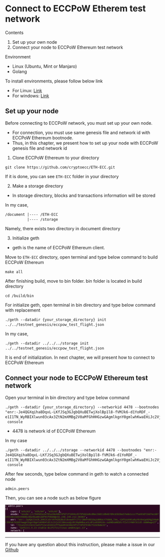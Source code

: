 # Connect to ECCPoW Etherem test network

Contents

1. Set up your own node
2. Connect your node to ECCPoW Ethereum test network

Environment

- Linux (Ubuntu, Mint or Manjaro)
- Golang

To install environments, please follow below link

- For Linux: [Link](https://github.com/cryptoecc/ETH-ECC/blob/master/docs/eccpow%20windows%20instuction/Windows%20install%20instruction.md#4-%EB%A6%AC%EB%88%85%EC%8A%A4-%EC%83%81%EC%97%90%EC%84%9C-%EC%8B%A4%ED%96%89-%ED%99%98%EA%B2%BD-%EC%84%A4%EC%A0%95)
- For windows: [Link](https://github.com/cryptoecc/ETH-ECC/blob/master/docs/eccpow%20windows%20instuction/Windows%20install%20instruction.md)

## Set up your node

Before connecting to ECCPoW network, you must set up your own node.

- For connection, you must use same genesis file and network id with ECCPoW Ethereum bootnode.
- Thus, in this chapter, we present how to set up your node with ECCPoW genesis file and network id

1. Clone ECCPoW Ethereum to your directory

```
git clone https://github.com/cryptoecc/ETH-ECC.git
```

If it is done, you can see `ETH-ECC` folder in your directory

2. Make a storage directory 

- In storage directory, blocks and transactions information will be stored

In my case,

```
/document |---- /ETH-ECC
          |---- /storage		  
```

Namely, there exists two directory in document directory

3. Initialize geth

- geth is the name of ECCPoW Ethereum client.

Move to `ETH-ECC` directory, open terminal and type below command to build ECCPoW Ethereum

```
make all
```

After finishing build, move to bin folder. bin folder is located in build directory

```
cd /build/bin
```

For initialize geth, open terminal in bin directory and type below command with replacement

```
./geth --datadir {your_storage_directory} init ../../testnet_genesis/eccpow_test_flight.json
```

In my case,

```
./geth --datadir ../../../storage init ../../testnet_genesis/eccpow_test_flight.json
```

It is end of initialization. In next chapter, we will present how to connect to ECCPoW Ethereum

## Connect your node to ECCPoW Ethereum test network

Open your terminal in bin directory and type below command

```
./geth --datadir {your_storage_directory} --networkid 4478 --bootnodes "enr:-Je4QGXqiha8DqxL-LKfJSq3GJgbQXuBETwjXolBp1l8-fVMJk6-d1YoRDF_-e1I1TN_WyRBIXlwun03cAx3ZtN2mXMBg2V0aMfGhHHGzwGAgmlkgnY0gmlwhKwaEHiJc2VjcDI1NmsxoQKfKmvfpZ9rz1fcFKrriXRFLVI2WeWbNwFRvWYzAjXo24N0Y3CCdmGDdWRwgnZh"
 console
```

- 4478 is network id of ECCPoW Ethereum

In my case

```
./geth --datadir ../../../storage --networkid 4478 --bootnodes "enr:-Je4QGXqiha8DqxL-LKfJSq3GJgbQXuBETwjXolBp1l8-fVMJk6-d1YoRDF_-e1I1TN_WyRBIXlwun03cAx3ZtN2mXMBg2V0aMfGhHHGzwGAgmlkgnY0gmlwhKwaEHiJc2VjcDI1NmsxoQKfKmvfpZ9rz1fcFKrriXRFLVI2WeWbNwFRvWYzAjXo24N0Y3CCdmGDdWRwgnZh"
 console
```

After few seconds, type below command in geth to watch a connected node

```
admin.peers
```

Then, you can see a node such as below figure

![connecntion](./img/connecntion.png)

---

If you have any question about this instruction, please make a issue in our [Github](https://github.com/cryptoecc/ETH-ECC)

